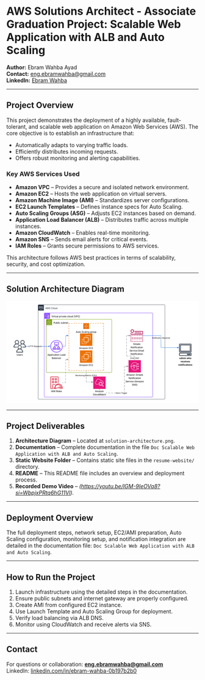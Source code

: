 # AWS Solutions Architect - Associate Graduation Project: Scalable Web Application with ALB and Auto Scaling

**Author:** Ebram Wahba Ayad  
**Contact:** eng.ebramwahba@gmail.com  
**LinkedIn:** [Ebram Wahba](https://www.linkedin.com/in/ebram-wahba-0b197b2b0)

---

##  Project Overview

This project demonstrates the deployment of a highly available, fault-tolerant, and scalable web application on Amazon Web Services (AWS). The core objective is to establish an infrastructure that:

- Automatically adapts to varying traffic loads.
- Efficiently distributes incoming requests.
- Offers robust monitoring and alerting capabilities.

###  Key AWS Services Used

- **Amazon VPC** – Provides a secure and isolated network environment.
- **Amazon EC2** – Hosts the web application on virtual servers.
- **Amazon Machine Image (AMI)** – Standardizes server configurations.
- **EC2 Launch Templates** – Defines instance specs for Auto Scaling.
- **Auto Scaling Groups (ASG)** – Adjusts EC2 instances based on demand.
- **Application Load Balancer (ALB)** – Distributes traffic across multiple instances.
- **Amazon CloudWatch** – Enables real-time monitoring.
- **Amazon SNS** – Sends email alerts for critical events.
- **IAM Roles** – Grants secure permissions to AWS services.

This architecture follows AWS best practices in terms of scalability, security, and cost optimization.

---

##  Solution Architecture Diagram

![Solution Architecture](solution-architecture.png)

---

##  Project Deliverables

1. **Architecture Diagram** – Located at `solution-architecture.png`.
2. **Documentation** – Complete documentation in the file `Doc Scalable Web Application with ALB and Auto Scaling`.
3. **Static Website Folder** – Contains static site files in the `resume-website/` directory.
4. **README** – This README file includes an overview and deployment process.
5. **Recorded Demo Video** – *(https://youtu.be/lGM-9IeOVa8?si=WbpjxPRtq6hG11Vl).*

---

##  Deployment Overview

The full deployment steps, network setup, EC2/AMI preparation, Auto Scaling configuration, monitoring setup, and notification integration are detailed in the documentation file: `Doc Scalable Web Application with ALB and Auto Scaling`.

---

##  How to Run the Project

1. Launch infrastructure using the detailed steps in the documentation.
2. Ensure public subnets and internet gateway are properly configured.
3. Create AMI from configured EC2 instance.
4. Use Launch Template and Auto Scaling Group for deployment.
5. Verify load balancing via ALB DNS.
6. Monitor using CloudWatch and receive alerts via SNS.

---



##  Contact

For questions or collaboration: **eng.ebramwahba@gmail.com**  
LinkedIn: [linkedin.com/in/ebram-wahba-0b197b2b0](https://www.linkedin.com/in/ebram-wahba-0b197b2b0)
